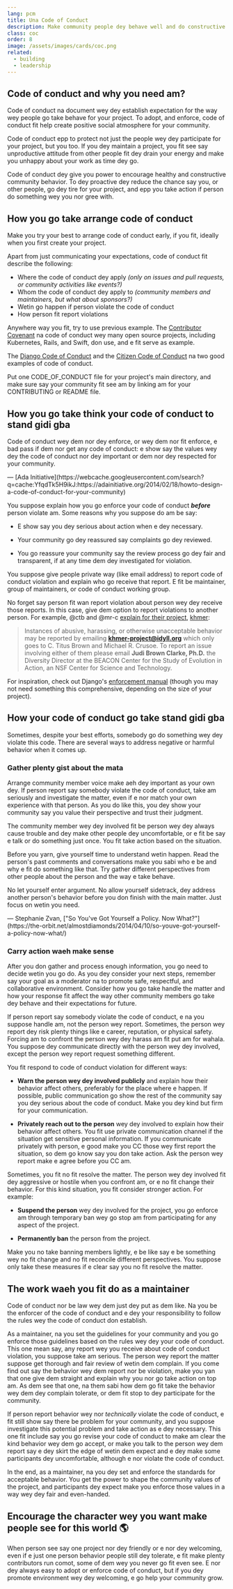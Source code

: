 ```yaml
---
lang: pcm
title: Una Code of Conduct
description: Make community people dey behave well and do constructive tins, by accepting and enforcing the code of conduct.
class: coc
order: 8
image: /assets/images/cards/coc.png
related:
  - building
  - leadership
---
```


## Code of conduct and why you need am?

Code of conduct na document wey dey establish expectation for the way wey people go take behave for your project. To adopt, and enforce, code of conduct fit help create positive social atmosphere for your community.

Code of conduct epp to protect not just the people wey dey participate for your project, but you too. If you dey maintain a project, you fit see say unproductive attitude from other people fit dey drain your energy and make you unhappy about your work as time dey go.

Code of conduct dey give you power to encourage healthy and constructive community behavior. To dey proactive dey reduce the chance say you, or other people, go dey tire for your project, and epp you take action if person do something wey you nor gree with.

## How you go take arrange code of conduct

Make you try your best to arrange code of conduct early, if you fit, ideally when you first create your project.

Apart from just communicating your expectations, code of conduct fit describe the following:

- Where the code of conduct dey apply _(only on issues and pull requests, or community activities like events?)_
- Whom the code of conduct dey apply to _(community members and maintainers, but what about sponsors?)_
- Wetin go happen if person violate the code of conduct
- How person fit report violations

Anywhere way you fit, try to use previous example. The [Contributor Covenant](https://contributor-covenant.org/) na code of conduct wey many open source projects, including Kubernetes, Rails, and Swift, don use, and e fit serve as example.

The [Django Code of Conduct](https://www.djangoproject.com/conduct/) and the [Citizen Code of Conduct](https://web.archive.org/web/20200330154000/http://citizencodeofconduct.org/) na two good examples of code of conduct.

Put one CODE_OF_CONDUCT file for your project's main directory, and make sure say your community fit see am by linking am for your CONTRIBUTING or README file.

## How you go take think your code of conduct to stand gidi gba

<aside markdown="1" class="pquote">
  Code of conduct wey dem nor dey enforce, or wey dem nor fit enforce, e bad pass if dem nor get any code of conduct: e show say the values wey dey the code of conduct nor dey important or dem nor dey respected for your community.
  <p markdown="1" class="pquote-credit">
— [Ada Initiative](https://webcache.googleusercontent.com/search?q=cache:YfqdTk5H9ikJ:https://adainitiative.org/2014/02/18/howto-design-a-code-of-conduct-for-your-community)
  </p>
</aside>

You suppose explain how you go enforce your code of conduct **_before_** person violate am. Some reasons why you suppose do am be say:

- E show say you dey serious about action when e dey necessary.

- Your community go dey reassured say complaints go dey reviewed.

- You go reassure your community say the review process go dey fair and transparent, if at any time dem dey investigated for violation.

You suppose give people private way (like email address) to report code of conduct violation and explain who go receive that report. E fit be maintainer, group of maintainers, or code of conduct working group.

No forget say person fit wan report violation about person wey dey receive those reports. In this case, give dem option to report violations to another person. For example, @ctb and @mr-c [explain for their project](https://github.com/dib-lab/khmer/blob/HEAD/CODE_OF_CONDUCT.rst), [khmer](https://github.com/dib-lab/khmer):

> Instances of abusive, harassing, or otherwise unacceptable behavior may be reported by emailing **khmer-project@idyll.org** which only goes to C. Titus Brown and Michael R. Crusoe. To report an issue involving either of them please email **Judi Brown Clarke, Ph.D.** the Diversity Director at the BEACON Center for the Study of Evolution in Action, an NSF Center for Science and Technology.

For inspiration, check out Django's [enforcement manual](https://www.djangoproject.com/conduct/enforcement-manual/) (though you may not need something this comprehensive, depending on the size of your project).

## How your code of conduct go take stand gidi gba

Sometimes, despite your best efforts, somebody go do something wey dey violate this code. There are several ways to address negative or harmful behavior when it comes up.

### Gather plenty gist about the mata

Arrange community member voice make aeh dey important as your own dey. If person report say somebody violate the code of conduct, take am seriously and investigate the matter, even if e nor match your own experience with that person. As you do like this, you dey show your community say you value their perspective and trust their judgment.

The community member wey dey involved fit be person wey dey always cause trouble and dey make other people dey uncomfortable, or e fit be say e talk or do something just once. You fit take action based on the situation.

Before you yarn, give yourself time to understand wetin happen. Read the person's past comments and conversations make you sabi who e be and why e fit do something like that. Try gather different perspectives from other people about the person and the way e take behave.

<aside markdown="1" class="pquote">
  No let yourself enter argument. No allow yourself sidetrack, dey address another person's behavior before you don finish with the main matter. Just focus on wetin you need.
  <p markdown="1" class="pquote-credit">
— Stephanie Zvan, ["So You've Got Yourself a Policy. Now What?"](https://the-orbit.net/almostdiamonds/2014/04/10/so-youve-got-yourself-a-policy-now-what/)
  </p>
</aside>

### Carry action waeh make sense

After you don gather and process enough information, you go need to decide wetin you go do. As you dey consider your next steps, remember say your goal as a moderator na to promote safe, respectful, and collaborative environment. Consider how you go take handle the matter and how your response fit affect the way other community members go take dey behave and their expectations for future.

If person report say somebody violate the code of conduct, e na you suppose handle am, not the person wey report. Sometimes, the person wey report dey risk plenty things like e career, reputation, or physical safety. Forcing am to confront the person wey dey harass am fit put am for wahala. You suppose dey communicate directly with the person wey dey involved, except the person wey report request something different.

You fit respond to code of conduct violation for different ways:

- **Warn the person wey dey involved publicly** and explain how their behavior affect others, preferably for the place where e happen. If possible, public communication go show the rest of the community say you dey serious about the code of conduct. Make you dey kind but firm for your communication.

- **Privately reach out to the person** wey dey involved to explain how their behavior affect others. You fit use private communication channel if the situation get sensitive personal information. If you communicate privately with person, e good make you CC those wey first report the situation, so dem go know say you don take action. Ask the person wey report make e agree before you CC am.

Sometimes, you fit no fit resolve the matter. The person wey dey involved fit dey aggressive or hostile when you confront am, or e no fit change their behavior. For this kind situation, you fit consider stronger action. For example:

- **Suspend the person** wey dey involved for the project, you go enforce am through temporary ban wey go stop am from participating for any aspect of the project.

- **Permanently ban** the person from the project.

Make you no take banning members lightly, e be like say e be something wey no fit change and no fit reconcile different perspectives. You suppose only take these measures if e clear say you no fit resolve the matter.

## The work waeh you fit do as a maintainer

Code of conduct nor be law wey dem just dey put as dem like. Na you be the enforcer of the code of conduct and e dey your responsibility to follow the rules wey the code of conduct don establish.

As a maintainer, na you set the guidelines for your community and you go enforce those guidelines based on the rules wey dey your code of conduct. This one mean say, any report wey you receive about code of conduct violation, you suppose take am serious. The person wey report the matter suppose get thorough and fair review of wetin dem complain. If you come find out say the behavior wey dem report nor be violation, make you yan that one give dem straight and explain why you nor go take action on top am. As dem see that one, na them sabi how dem go fit take the behavior wey dem dey complain tolerate, or dem fit stop to dey participate for the community.

If person report behavior wey nor _technically_ violate the code of conduct, e fit still show say there be problem for your community, and you suppose investigate this potential problem and take action as e dey necessary. This one fit include say you go revise your code of conduct to make am clear the kind behavior wey dem go accept, or make you talk to the person wey dem report say e dey skirt the edge of wetin dem expect and e dey make some participants dey uncomfortable, although e nor violate the code of conduct.

In the end, as a maintainer, na you dey set and enforce the standards for acceptable behavior. You get the power to shape the community values of the project, and participants dey expect make you enforce those values in a way wey dey fair and even-handed.

## Encourage the character wey you want make people see for this world 🌎

When person see say one project nor dey friendly or e nor dey welcoming, even if e just one person behavior people still dey tolerate, e fit make plenty contributors run comot, some of dem wey you never go fit even see. E nor dey always easy to adopt or enforce code of conduct, but if you dey promote environment wey dey welcoming, e go help your community grow.
